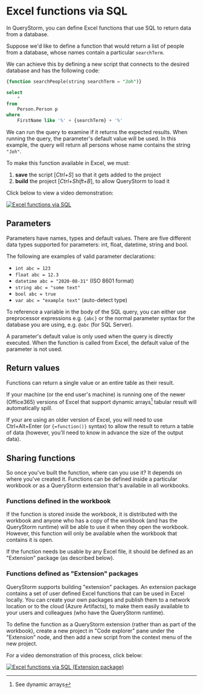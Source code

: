 # Excel functions via SQL

In QueryStorm, you can define Excel functions that use SQL to return data from a database. 

Suppose we'd like to define a function that would return a list of people from a database, whose names contain a particular `searchTerm`.

We can achieve this by defining a new script that connects to the desired database and has the following code:

```sql
{function searchPeople(string searchTerm = "Joh")}

select
	*
from
	Person.Person p
where
	FirstName like '%' + {searchTerm} + '%'
```

We can run the query to examine if it returns the expected results. When running the query, the parameter's default value will be used. In this example, the query will return all persons whose name contains the string `"Joh"`.

To make this function available in Excel, we must:
1. **save** the script [*Ctrl+S*] so that it gets added to the project
2. **build** the project [*Ctrl+Shift+B*], to allow QueryStorm to load it

Click below to view a video demonstration:

[![Excel functions via SQL](https://encrypted-tbn0.gstatic.com/images?q=tbn%3AANd9GcTY-5zRYwmgJFGuWvZxc8kSKnSksrbTB5183Q&usqp=CAU)](https://youtu.be/rmya2vbUv18 "Defining Excel functions via SQL")


## Parameters

Parameters have names, types and default values. There are five different data types supported for parameters: int, float, datetime, string and bool.

The following are examples of valid parameter declarations:
- `int abc = 123`
- `float abc = 12.3`
- `datetime abc = "2020-08-31"` (ISO 8601 format)
- `string abc = "some text"`
- `bool abc = true`
- `var abc = "example text"` (auto-detect type)

To reference a variable in the body of the SQL query, you can either use preprocessor expressions e.g. `{abc}` or the normal parameter syntax for the database you are using, e.g. `@abc` (for SQL Server).

A parameter's default value is only used when the query is directly executed. When the function is called from Excel, the default value of the parameter is not used.  

## Return values

Functions can return a single value or an entire table as their result. 

If your machine (or the end user's machine) is running one of the newer (Office365) versions of Excel that support dynamic arrays[^1] tabular result will automatically spill. 

If your are using an older version of Excel, you will need to use Ctrl+Alt+Enter (or `{=function()}` syntax) to allow the result to return a table of data (however, you'll need to know in advance the size of the output data). 


## Sharing functions

So once you've built the function, where can you use it? It depends on where you've created it. Functions can be defined inside a particular workbook or as a QueryStorm extension that's available in all workbooks. 

### Functions defined in the workbook

If the function is stored inside the workbook, it is distributed with the workbook and anyone who has a copy of the workbook (and has the QueryStorm runtime) will be able to use it when they open the workbook. However, this function will only be available when the workbook that contains it is open. 

If the function needs be usable by any Excel file, it should be defined as an "Extension" package (as described below).

### Functions defined as "Extension" packages

QueryStorm supports building "extension" packages. An extension package contains a set of user defined Excel functions that can be used in Excel locally. You can create your own packages and publish them to a network location or to the cloud (Azure Artifacts), to make them easily available to your users and colleagues (who have the QueryStorm runtime).

To define the function as a QueryStorm extension (rather than as part of the workbook), create a new project in "Code explorer" pane under the "Extension" node, and then add a new script from the context menu of the new project.

For a video demonstration of this process, click below:

[![Excel functions via SQL (Extension package)](https://encrypted-tbn0.gstatic.com/images?q=tbn%3AANd9GcTY-5zRYwmgJFGuWvZxc8kSKnSksrbTB5183Q&usqp=CAU)](https://youtu.be/9mhYVjngI5w "Defining Excel functions via SQL (Extension package)")


[^1]: See dynamic arrays 
